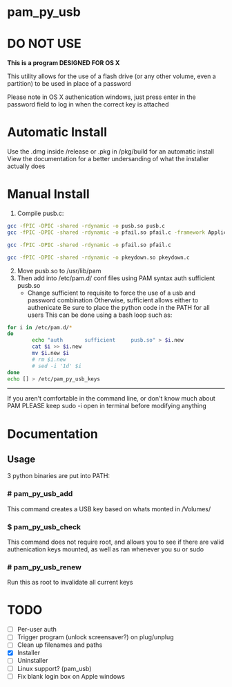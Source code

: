 # pam_py_usb
# DO NOT USE
**This is a program DESIGNED FOR OS X**

This utility allows for the use of a flash drive (or any other volume, even a partition)
to be used in place of a password

Please note in OS X authenication windows, just press enter in the password field to log in when the correct key is attached

# Automatic Install
Use the .dmg inside /release or .pkg in /pkg/build for an automatic install
View the documentation for a better undersanding of what the installer actually does

# Manual Install
1. Compile pusb.c:
```bash
gcc -fPIC -DPIC -shared -rdynamic -o pusb.so pusb.c
gcc -fPIC -DPIC -shared -rdynamic -o pfail.so pfail.c -framework ApplicationServices

gcc -fPIC -DPIC -shared -rdynamic -o pfail.so pfail.c 

gcc -fPIC -DPIC -shared -rdynamic -o pkeydown.so pkeydown.c 


```
2. Move pusb.so to /usr/lib/pam
3. Then add into /etc/pam.d/ conf files using PAM syntax
    auth       sufficient     pusb.so
   * Change sufficient to requisite to force the use of a usb and password combination
     Otherwise, sufficient allows either to authenicate
     Be sure to place the python code in the PATH for all users
   This can be done using a bash loop such as:
``` bash
for i in /etc/pam.d/*
do
        echo "auth       sufficient     pusb.so" > $i.new
        cat $i >> $i.new
        mv $i.new $i
        # rm $i.new
        # sed -i '1d' $i
done
echo [] > /etc/pam_py_usb_keys
```

---

If you aren't comfortable in the command line, or don't know much about PAM
PLEASE keep sudo -i open in terminal before modifying anything 

# Documentation
## Usage
3 python binaries are put into PATH:
### # pam_py_usb_add
This command creates a USB key based on whats monted in /Volumes/
### $ pam_py_usb_check
This command does not require root, and allows you to see if there are valid authenication keys mounted, as well as ran whenever you su or sudo
### # pam_py_usb_renew
Run this as root to invalidate all current keys

# TODO
- [ ] Per-user auth
- [ ] Trigger program (unlock screensaver?) on plug/unplug
- [ ] Clean up filenames and paths
- [x] Installer
- [ ] Uninstaller
- [ ] Linux support? (pam_usb)
- [ ] Fix blank login box on Apple windows

